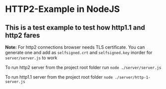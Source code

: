 # HTTP2-Example in NodeJS

## This is a test example to test how http1.1 and http2 fares

**Note:** For http2 connections browser needs TLS certificate. You can generate one and add as `selfsigned.crt` and `selfsigned.key` inorder for `server/server.js` to work


To run http2 server from the project root folder run `node ./server/server.js`

To run http1.1 server from the project root folder `node ./server/http-1-server.js`